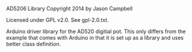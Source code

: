 AD5206 Library Copyright 2014 by Jason Campbell

Licensed under GPL v2.0.  See gpl-2.0.txt.

Arduino driver library for the AD520 digitial pot.  This only 
differs from the example that comes with Arduino in that it 
is set up as a library and uses better class definition.

